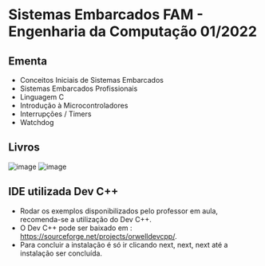<h1 >
    Sistemas Embarcados FAM - Engenharia da Computação 01/2022
</h1>



##  Ementa
- Conceitos Iniciais de Sistemas Embarcados
- Sistemas Embarcados Profissionais
- Linguagem C
- Introdução à Microcontroladores
- Interrupções / Timers
- Watchdog 


## Livros
![image](https://user-images.githubusercontent.com/70485830/147891391-f25fb127-7009-458c-b8f2-a20edb845c05.png)       ![image](https://user-images.githubusercontent.com/70485830/147891401-57137528-1d62-44e2-847d-cf47ae00883d.png)

## IDE utilizada Dev C++
- Rodar os exemplos disponibilizados pelo professor em aula, recomenda-se a utilização do Dev C++.
- O Dev C++ pode ser baixado em : https://sourceforge.net/projects/orwelldevcpp/.
- Para concluir a instalação é só ir clicando next, next, next até a instalação ser concluída. 
